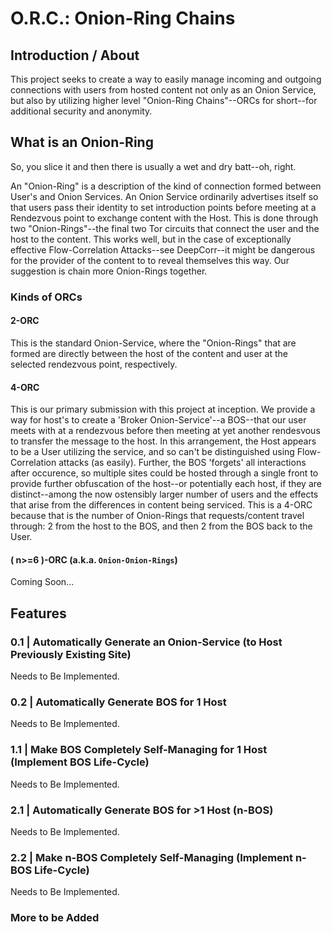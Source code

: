 # O.R.C.: Onion-Ring Chains

## Introduction / About
This project seeks to create a way to easily manage incoming and outgoing connections with users from hosted content not only as an Onion Service, but also by utilizing higher level "Onion-Ring Chains"--ORCs for short--for additional security and anonymity. 

## What is an Onion-Ring
So, you slice it and then there is usually a wet and dry batt--oh, right.

An "Onion-Ring" is a description of the kind of connection formed between User's and Onion Services. An Onion Service ordinarily advertises itself so that users pass their identity to set introduction points before meeting at a Rendezvous point to exchange content with the Host. This is done through two "Onion-Rings"--the final two Tor circuits that connect the user and the host to the content. This works well, but in the case of exceptionally effective Flow-Correlation Attacks--see DeepCorr--it might be dangerous for the provider of the content to to reveal themselves this way. Our suggestion is chain more Onion-Rings together.

### Kinds of ORCs

#### 2-ORC
This is the standard Onion-Service, where the "Onion-Rings" that are formed are directly between the host of the content and user at the selected rendezvous point, respectively.

#### 4-ORC
This is our primary submission with this project at inception. We provide a way for host's to create a 'Broker Onion-Service'--a BOS--that our user meets with at a rendezvous before then meeting at yet another rendesvous to transfer the message to the host. In this arrangement, the Host appears to be a User utilizing the service, and so can't be distinguished using Flow-Correlation attacks (as easily). Further, the BOS 'forgets' all interactions after occurence, so multiple sites could be hosted through a single front to provide further obfuscation of the host--or potentially each host, if they are distinct--among the now ostensibly larger number of users and the effects that arise from the differences in content being serviced.
This is a 4-ORC because that is the number of Onion-Rings that requests/content travel through: 2 from the host to the BOS, and then 2 from the BOS back to the User.

#### ( n>=6 )-ORC (a.k.a. `Onion-Onion-Rings`)
Coming Soon...

## Features

### 0.1 | Automatically Generate an Onion-Service (to Host Previously Existing Site)
Needs to Be Implemented.

### 0.2 | Automatically Generate BOS for 1 Host
Needs to Be Implemented.

### 1.1 | Make BOS Completely Self-Managing for 1 Host (Implement BOS Life-Cycle)
Needs to Be Implemented.

### 2.1 | Automatically Generate BOS for >1 Host (n-BOS)
Needs to Be Implemented.

### 2.2 | Make n-BOS Completely Self-Managing (Implement n-BOS Life-Cycle)
Needs to Be Implemented.

### More to be Added
